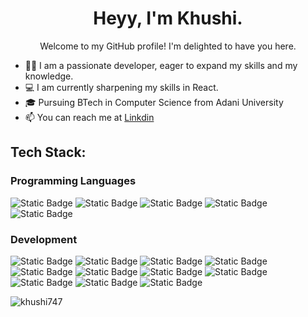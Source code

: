  

<h1 align="center">Heyy, I'm Khushi.</h1>
<p align="center">Welcome to my GitHub profile! I'm delighted to have you here.</p>
 
- 👩‍💻 I am a passionate developer, eager to expand my skills and my knowledge.
- 💻 I am currently sharpening my skills in React.
- 🎓 Pursuing BTech in Computer Science from Adani University
- 📫 You can reach me at <a href="www.linkedin.com/in/khushi-shukla-8b5928237">Linkdin</a>  



<h2 align="left">Tech Stack:</h2>

<h3 align="left">Programming Languages</h3>
<p align="left">
<img alt="Static Badge" src="https://img.shields.io/badge/C%2B%2B-black?style=for-the-badge&logo=C%2B%2B&logoSize=amd">
<img alt="Static Badge" src="https://img.shields.io/badge/Javascript-black?style=for-the-badge&logo=Javascript&logoSize=amd">
<img alt="Static Badge" src="https://img.shields.io/badge/Python-black?style=for-the-badge&logo=python&logoSize=amd">
<img alt="Static Badge" src="https://img.shields.io/badge/C-black?style=for-the-badge&logo=c&logoSize=amd">
<img alt="Static Badge" src="https://img.shields.io/badge/Java-black?style=for-the-badge&logo=java&logoSize=amd">
</p>



<h3 align="left">Development</h3>
<p align="left">
<img alt="Static Badge" src="https://img.shields.io/badge/HTML5-black?style=for-the-badge&logo=HTML5&logoSize=amd">
<img alt="Static Badge" src="https://img.shields.io/badge/CSS-black?style=for-the-badge&logo=CSS&logoSize=amd">
<img alt="Static Badge" src="https://img.shields.io/badge/bootstrap-black?style=for-the-badge&logo=Bootstrap&logoSize=amd">
<img alt="Static Badge" src="https://img.shields.io/badge/TailwindCSS-black?style=for-the-badge&logo=TailwindCSS&logoSize=amd">
<img alt="Static Badge" src="https://img.shields.io/badge/MongoDB-black?style=for-the-badge&logo=MongoDB&logoSize=amd">
<img alt="Static Badge" src="https://img.shields.io/badge/Express.JS-black?style=for-the-badge&logo=Express&logoSize=amd">
<img alt="Static Badge" src="https://img.shields.io/badge/react-black?style=for-the-badge&logo=React&logoSize=amd">
<img alt="Static Badge" src="https://img.shields.io/badge/Node.JS-black?style=for-the-badge&logo=Node&logoSize=amd">
<img alt="Static Badge" src="https://img.shields.io/badge/MySQL-black?style=for-the-badge&logo=MySQL&logoSize=amd">
<img alt="Static Badge" src="https://img.shields.io/badge/%20Postman-black?style=for-the-badge&logo=Postman&logoSize=amd">
<img alt="Static Badge" src="https://img.shields.io/badge/Git-black?style=for-the-badge&logo=Git&logoSize=amd">
</p>
 


 

<p><img align="center" src="https://github-readme-stats.vercel.app/api/top-langs?username=khushi747&show_icons=true&locale=en&layout=compact" alt="khushi747" /></p>
